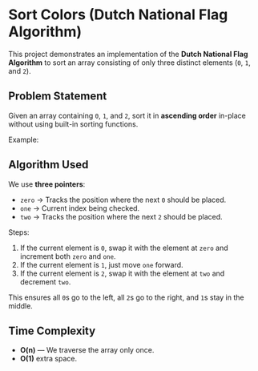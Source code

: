 # Sort Colors (Dutch National Flag Algorithm)

This project demonstrates an implementation of the **Dutch National Flag Algorithm** to sort an array consisting of only three distinct elements (`0`, `1`, and `2`).

## Problem Statement
Given an array containing `0`, `1`, and `2`, sort it in **ascending order** in-place without using built-in sorting functions.

Example:

## Algorithm Used
We use **three pointers**:
- `zero` → Tracks the position where the next `0` should be placed.
- `one` → Current index being checked.
- `two` → Tracks the position where the next `2` should be placed.

Steps:
1. If the current element is `0`, swap it with the element at `zero` and increment both `zero` and `one`.
2. If the current element is `1`, just move `one` forward.
3. If the current element is `2`, swap it with the element at `two` and decrement `two`.

This ensures all `0`s go to the left, all `2`s go to the right, and `1`s stay in the middle.

## Time Complexity
- **O(n)** — We traverse the array only once.
- **O(1)** extra space.